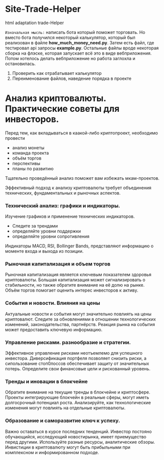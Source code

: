 # Site-Trade-Helper
html adaptation trade-Helper

`Изначальная мысль:` написать бота который поможет торговать. Но вместо бота получился некоторый калькулятор, который был реализован в файле __how_much_money_need.py__. Затем есть файл, где тестировал api запросы __example.py__. Остальные файлы вроде некоторая сборка на флэске, которая запускает всё это в виде вебприложения. Потом хотелось делать вебприложение но работа заглохла и остановилась.

1) Проверить как отрабатывает калькулятор
2) Переименование файлов, наведение порядка в проекте

# Анализ криптовалюты. Практические советы для инвесторов. 
Перед тем, как вкладываться в каакой-либо криптопроект, необходимо провести 
- анализ монеты
- команда проекта
- объём торгов
- перспективы
- планы по развитию

Тщательно проведённый анализ поможет вам избежать мкам-проектов. 

Эффективный подход к анализу криптовалюты требует объединения технических, фундаментальных и рыночных аспектов. 

### Технический анализ: графики и индикаторы.
Изучение графиков и применение технических индикаторов. 
- Следите за трендами
- определяйте уровни поддержки
- определяйте уровни сопротивления
  
Индикаторы MACD, RSI, Bollinger Bands, представляют  информацию о моменте входа и выхода из позиции.

### Рыночная капитализация и объем торгов
Рыночная капитализация является ключевым показателем здоровья криптовалюты. Большая капитализация может сигнализировать о стабильности, но также обратите внимание на её долю на рынке. Объём торгов помогает оценить интерес инвесторов к активу. 

### События и новости. Влияния на цены
Актуальные новости и события могут значительно повлиять на цены криптовалют. Следите за обновлениями в отношении технологических изменений, законодательства, партнёрств. Реакция рынка на события может предоставить ключевую информацию. 

### Управление рисками. разнообразие и стратегии.
Эффективное управление рисками неотъемлемо для успешного инвестора. Диверсификация портфеля позволяет снизить риски, а сипользование стоп0лоссов обеспечивает защиту от значительных потерь. Определите свои финансовые цели и рискованный уровень. 

### Тренды и иновации в блокчейне
Обратите внимание на текущие тренды в блокчейне и криптосфере. Проекты интегрирующие блокчейн в реальные сферы, могут иметь долгосрочный потенциал роста. Анализируйте, как технологические изменения могут повлиять на отдельные криптовалюты. 

### Образование и саморазвитие ключ к успеху.
Важно оставаться в курсе последних тенденций. Инвестор постояно обучающийся, исследующий новостирынка, имеет приемущество перед другими. Используйте разные ресурсы, аналитические обзоры. Инвистиции в криптовалюту могут быть прибыльными при комплексном и информированном подходе. 
